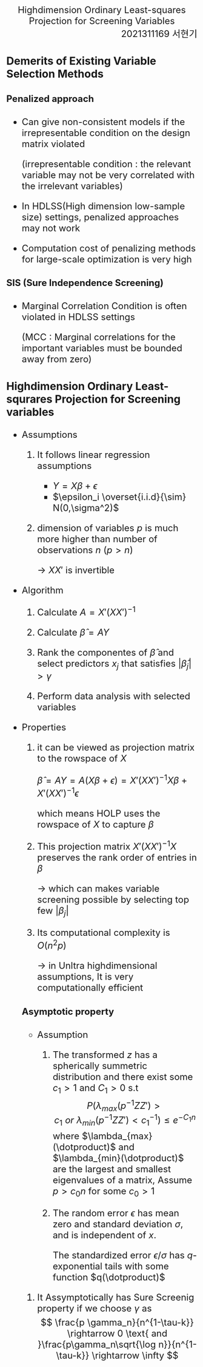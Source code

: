 <div style = 'text-align : center'><font size = '5em'> Highdimension Ordinary Least-squares Projection for Screening Variables</div>

<div style = 'text-align : right'> 2021311169 서현기
  
</div>

### Demerits of Existing Variable Selection Methods 

#### Penalized approach

- Can give non-consistent models if the irrepresentable condition on the design matrix violated

  (irrepresentable condition : the relevant variable may not be very correlated with the irrelevant variables)

- In HDLSS(High dimension low-sample size) settings, penalized approaches may not work

- Computation cost of penalizing methods for large-scale optimization is very high

#### SIS (Sure Independence Screening)

- Marginal Correlation Condition is often violated in HDLSS settings

  (MCC  : Marginal correlations for the important variables must be bounded away from zero)



### Highdimension Ordinary Least-squrares Projection for Screening variables

- Assumptions

  1. It follows linear regression assumptions 

     - $Y = X\beta + \epsilon$
     - $\epsilon_i \overset{i.i.d}{\sim} N(0,\sigma^2)$

  2. dimension of variables $p$ is much more higher than number of observations $n$  $(p > n)$

     $\rightarrow \ XX'$ is invertible 

- Algorithm

  1. Calculate $A = X'(XX')^{-1}$ 

  2. Calculate $\hat{\beta} = AY$

  3. Rank the componentes of $\hat{\beta}$ and select predictors $x_j$ that satisfies $|\hat{\beta}_j| > \gamma$

  4. Perform data analysis with selected variables

     

- Properties

  1. it can be viewed as projection matrix to the rowspace of $X$

     $\hat{\beta} = AY = A(X\beta + \epsilon) = X'(XX')^{-1}X\beta + X'(XX')^{-1}\epsilon$

     which means  HOLP uses the rowspace of $X$ to capture $\beta$

  2. This projection matrix $X'(XX')^{-1}X$ preserves the rank order of entries in $\beta$

     $\rightarrow$ which can makes variable screening possible by selecting top few $|\beta_j|$

  3. Its computational complexity is $O(n^2p)$

     $\rightarrow$ in Unltra highdimensional assumptions, It is very computationally efficient

  

  #### Asymptotic property

  - Assumption

    1. The transformed $z$ has a spherically summetric distribution and there exist some $c_1 > 1$ and  $C_1>0$ s.t
       $$
       P\left(\lambda_{max}(p^{-1}ZZ')>c_1 \ or\ \lambda_{min}(p^{-1}ZZ') <c_1^{-1}  \right) \leq e^{-C_1n}
       $$
       where $\lambda_{max}(\dotproduct)$ and $\lambda_{min}(\dotproduct)$ are the largest and smallest eigenvalues of a matrix, Assume $p>c_0n$ for some $c_0 >1$

    2. The random error $\epsilon$ has mean zero and standard deviation $\sigma$, and is independent of $x$. 

       The standardized error $\epsilon / \sigma$ has $q$-exponential tails with some function $q(\dotproduct)$

  1. It Assymptotically has Sure Screenig property if we choose $\gamma$ as
     $$
     \frac{p \gamma_n}{n^{1-\tau-k}} \rightarrow 0 \text{ and }\frac{p\gamma_n\sqrt{\log n}}{n^{1-\tau-k}} \rightarrow \infty
     $$
     

